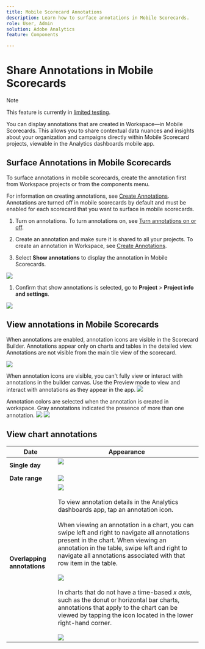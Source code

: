 ```yaml
---
title: Mobile Scorecard Annotations    
description: Learn how to surface annotations in Mobile Scorecards.
role: User, Admin
solution: Adobe Analytics
feature: Components

---
```


# Share Annotations in Mobile Scorecards

>[!NOTE]
>
>This feature is currently in [limited testing](/help/release-notes/releases.md).

You can display annotations that are created in Workspace—in Mobile Scorecards. This allows you to share contextual data nuances and insights about your organization and campaigns directly within Mobile Scorecard projects, viewable in the Analytics dashboards mobile app.

## Surface Annotations in Mobile Scorecards

To surface annotations in mobile scorecards, create the annotation first from Workspace projects or from the components menu.

For information on creating annotations, see [Create Annotations](create-annotations.md). Annotations are turned off in mobile scorecards by default and must be enabled for each scorecard that you want to surface in mobile scorecards.

1. Turn on annotations. To turn annotations on, see [Turn annotations on or off](https://experienceleague.adobe.com/docs/analytics-platform/using/cja-components/annotations/overview.html?lang=en#turn-annotations-on-or-off).

1. Create an annotation and make sure it is shared to all your projects. To create an annotation in Workspace,  see [Create Annotations](create-annotations.md).

1. Select **Show annotations** to display the annotation in Mobile Scorecards.

 ![](assets/show-annotations.png)

1. Confirm that show annotations is selected, go to **Project** > **Project info and settings**.

 ![](assets/project-info-settings.png)

## View annotations in Mobile Scorecards

When annotations are enabled, annotation icons are visible in the Scorecard Builder. Annotations appear only on charts and tables in the detailed view. Annotations are not visible from the main tile view of the scorecard.

 ![](assets/view-annotations.png)

When annotation icons are visible, you can't fully view or interact with annotations in the builder canvas. Use the Preview mode to view and interact with annotations as they appear in the app. ![](assets/preview-icon.png)

Annotation colors are selected when the annotation is created in workspace. Gray annotations indicated the presence of more than one annotation. ![](assets/gray-annotations1.png) ![](assets/gray-annotations2.png)

## View chart annotations

| Date | Appearance |
| --- | --- |
| **Single day** |  ![](assets/single-day-mobile-annotations.png)<br></br> |
| **Date range** |  ![](assets/date-range.png)|
| **Overlapping annotations** | ![](assets/overlapping-annotations.png)<br></br>To view annotation details in the Analytics dashboards app, tap an annotation icon. <br></br>When viewing an annotation in a chart, you can swipe left and right to navigate all annotations present in the chart. When viewing an annotation in the table, swipe left and right to navigate all annotations associated with that row item in the table. <br></br>![](assets/swipe-multiple-annotations.png) <br></br>In charts that do not have a time-based *x axis*, such as the donut or horizontal bar charts, annotations that apply to the chart can be viewed by tapping the icon located in the lower right-hand corner.<br></br> ![](assets/charts-without-timebase.png)|
